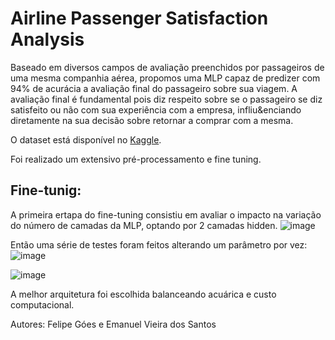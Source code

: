 # Airline Passenger Satisfaction Analysis
Baseado em diversos campos de avaliação preenchidos por passageiros de uma mesma companhia aérea, propomos uma MLP capaz de predizer com 94% de acurácia a avaliação final do passageiro sobre sua viagem. A avaliação final é fundamental pois diz respeito sobre se o passageiro se diz satisfeito ou não com sua experiência com a empresa, infliu&enciando diretamente na sua decisão sobre retornar a comprar com a mesma.

O dataset está disponível no [Kaggle](https://www.kaggle.com/datasets/teejmahal20/airline-passenger-satisfaction?resource=download). 

Foi realizado um extensivo pré-processamento e fine tuning.

## Fine-tunig:

A primeira ertapa do fine-tuning consistiu em avaliar o impacto na variação do número de camadas da MLP, optando por 2 camadas hidden.
![image](https://github.com/user-attachments/assets/92391598-112b-43bf-bc36-2af1e040eef3)

Então uma série de testes foram feitos alterando um parâmetro por vez:
![image](https://github.com/user-attachments/assets/9aba0b9c-1fa7-4172-8a21-0a3d5353826d)

![image](https://github.com/user-attachments/assets/1d4181a1-4bfe-4bb3-9d65-2b196e6f6fdb)

A melhor arquitetura foi escolhida balanceando acuárica e custo computacional.

Autores: Felipe Góes e Emanuel Vieira dos Santos

